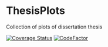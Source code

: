 # ThesisPlots

Collection of plots of dissertation thesis

[![Coverage Status](https://coveralls.io/repos/github/JoranAngevaare/thesis_plots/badge.svg?branch=master)](https://coveralls.io/github/JoranAngevaare/thesis_plots?branch=master)
[![CodeFactor](https://www.codefactor.io/repository/github/joranangevaare/thesis_plots/badge)](https://www.codefactor.io/repository/github/joranangevaare/thesis_plots)
